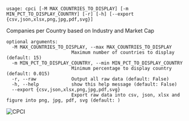 ```text
usage: cpci [-M MAX_COUNTRIES_TO_DISPLAY] [-m MIN_PCT_TO_DISPLAY_COUNTRY] [-r] [-h] [--export {csv,json,xlsx,png,jpg,pdf,svg}]
```

Companies per Country based on Industry and Market Cap

```
optional arguments:
  -M MAX_COUNTRIES_TO_DISPLAY, --max MAX_COUNTRIES_TO_DISPLAY
                        Maximum number of countries to display (default: 15)
  -m MIN_PCT_TO_DISPLAY_COUNTRY, --min MIN_PCT_TO_DISPLAY_COUNTRY
                        Minimum percentage to display country (default: 0.015)
  -r, --raw             Output all raw data (default: False)
  -h, --help            show this help message (default: False)
  --export {csv,json,xlsx,png,jpg,pdf,svg}
                        Export raw data into csv, json, xlsx and figure into png, jpg, pdf, svg (default: )
```

![CPCI](https://user-images.githubusercontent.com/46355364/153896041-d66b4002-554d-47af-91d8-9a79824a6ccd.png)
